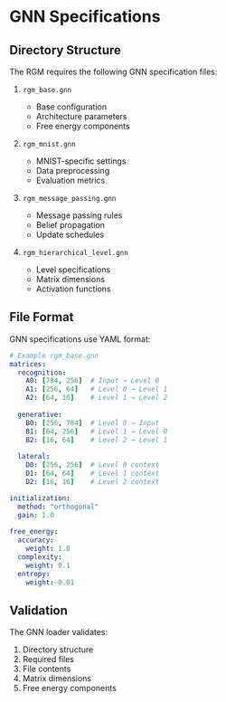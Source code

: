 # GNN Specifications

## Directory Structure

The RGM requires the following GNN specification files:

1. `rgm_base.gnn`
   - Base configuration
   - Architecture parameters
   - Free energy components

2. `rgm_mnist.gnn`
   - MNIST-specific settings
   - Data preprocessing
   - Evaluation metrics

3. `rgm_message_passing.gnn`
   - Message passing rules
   - Belief propagation
   - Update schedules

4. `rgm_hierarchical_level.gnn`
   - Level specifications
   - Matrix dimensions
   - Activation functions

## File Format

GNN specifications use YAML format:

```yaml
# Example rgm_base.gnn
matrices:
  recognition:
    A0: [784, 256]  # Input → Level 0
    A1: [256, 64]   # Level 0 → Level 1
    A2: [64, 16]    # Level 1 → Level 2
    
  generative:
    B0: [256, 784]  # Level 0 → Input
    B1: [64, 256]   # Level 1 → Level 0
    B2: [16, 64]    # Level 2 → Level 1
    
  lateral:
    D0: [256, 256]  # Level 0 context
    D1: [64, 64]    # Level 1 context
    D2: [16, 16]    # Level 2 context

initialization:
  method: "orthogonal"
  gain: 1.0
  
free_energy:
  accuracy:
    weight: 1.0
  complexity:
    weight: 0.1
  entropy:
    weight: 0.01
```

## Validation

The GNN loader validates:
1. Directory structure
2. Required files
3. File contents
4. Matrix dimensions
5. Free energy components 